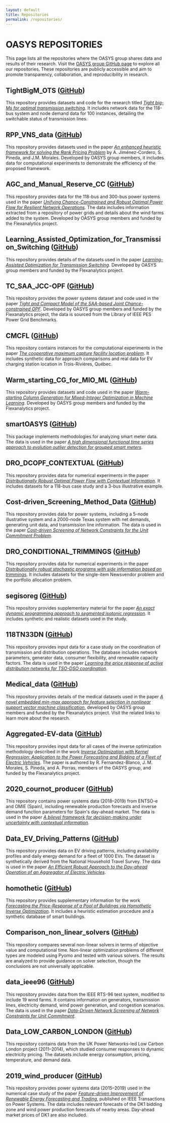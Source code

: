 ```yaml
---
layout: default
title: Repositories
permalink: /repositories/
---
```


# OASYS REPOSITORIES

This page lists all the repositories where the OASYS group shares data and results of their research. Visit the [OASYS group GitHub page](https://github.com/groupoasys) to explore all our repositories. These repositories are publicly accessible and aim to promote transparency, collaboration, and reproducibility in research.

<!-- Add the list of repositories below -->

## TightBigM_OTS ([GitHub](https://github.com/groupoasys/TightBigM_OTS))

This repository provides datasets and code for the research titled [*Tight big-Ms for optimal transmission switching*](https://www.sciencedirect.com/science/article/pii/S0378779624005066). It includes network data for the 118-bus system and node demand data for 100 instances, detailing the switchable status of transmission lines.

## RPP_VNS_data ([GitHub](https://github.com/groupoasys/RPP_VNS_data))

This repository provides datasets used in the paper [*An enhanced heuristic framework for solving the Rank Pricing Problem*](https://www.sciencedirect.com/science/article/pii/S0957417425007444?dgcid=coauthor) by A. Jiménez-Cordero, S. Pineda, and J.M. Morales. Developed by OASYS group members, it includes data for computational experiments to demonstrate the efficiency of the proposed framework.

## AGC_and_Manual_Reserve_CC ([GitHub](https://github.com/groupoasys/AGC_and_Manual_Reserve_CC))

This repository provides data for the 118-bus and 300-bus power systems used in the paper [*Unifying Chance-Constrained and Robust Optimal Power Flow for Resilient Network Operations*](https://ieeexplore.ieee.org/document/10607934). The data includes information extracted from a repository of power grids and details about the wind farms added to the system. Developed by OASYS group members and funded by the Flexanalytics project.

## Learning_Assisted_Optimization_for_Transmission_Switching ([GitHub](https://github.com/groupoasys/Learning_Assisted_Optimization_for_Transmission_Switching))

This repository provides details of the datasets used in the paper [*Learning-Assisted Optimization for Transmission Switching*](https://link.springer.com/article/10.1007/s11750-024-00672-0). Developed by OASYS group members and funded by the Flexanalytics project.

## TC_SAA_JCC-OPF ([GitHub](https://github.com/groupoasys/TC_SAA_JCC-OPF))

This repository provides the power systems dataset and code used in the paper [*Tight and Compact Model of the SAA-based Joint Chance-constrained OPF*](https://pubsonline.informs.org/doi/epdf/10.1287/ijoc.2022.0302). Developed by OASYS group members and funded by the Flexanalytics project, the data is sourced from the Library of IEEE PES Power Grid Benchmarks.

## CMCFL ([GitHub](https://github.com/groupoasys/CMCFL))

This repository contains instances for the computational experiments in the paper [*The cooperative maximum capture facility location problem*](https://www.sciencedirect.com/science/article/pii/S0305054824002545?via%3Dihub). It includes synthetic data for approach comparisons and real data for EV charging station location in Trois-Rivières, Québec.

## Warm_starting_CG_for_MIO_ML ([GitHub](https://github.com/groupoasys/Warm_starting_CG_for_MIO_ML))

This repository provides datasets and code used in the paper [*Warm-starting Column Generation for Mixed-Integer Optimization in Machine Learning*](https://www.sciencedirect.com/science/article/pii/S0950705122007894). Developed by OASYS group members and funded by the Flexanalytics project.

## smartOASYS ([GitHub](https://github.com/groupoasys/smartOASYS))

This package implements methodologies for analyzing smart meter data. The data is used in the paper [*A high dimensional functional time series approach to evolution outlier detection for grouped smart meters*](https://www.tandfonline.com/doi/full/10.1080/08982112.2022.2135009).

## DRO_DCOPF_CONTEXTUAL ([GitHub](https://github.com/groupoasys/DRO_DCOPF_CONTEXTUAL))

This repository provides data for numerical experiments in the paper [*Distributionally Robust Optimal Power Flow with Contextual Information*](https://www.sciencedirect.com/science/article/pii/S0377221722008128). It includes datasets for a 118-bus case study and a 3-bus illustrative example.

## Cost-driven_Screening_Method_Data ([GitHub](https://github.com/groupoasys/Cost-driven_Screening_Method_Data))

This repository provides data for power systems, including a 5-node illustrative system and a 2000-node Texas system with net demands, generating unit data, and transmission line information. The data is used in the paper [*Cost-driven Screening of Network Constraints for the Unit Commitment Problem*](https://ieeexplore.ieee.org/document/9736690).

## DRO_CONDITIONAL_TRIMMINGS ([GitHub](https://github.com/groupoasys/DRO_CONDITIONAL_TRIMMINGS))

This repository provides data for numerical experiments in the paper [*Distributionally robust stochastic programs with side information based on trimmings*](https://link.springer.com/article/10.1007/s10107-021-01724-0). It includes datasets for the single-item Newsvendor problem and the portfolio allocation problem.

## segisoreg ([GitHub](https://github.com/groupoasys/segisoreg))

This repository provides supplementary material for the paper [*An exact dynamic programming approach to segmented isotonic regression*](https://www.sciencedirect.com/science/article/pii/S0305048321001250). It includes synthetic and realistic datasets used in the study.

## 118TN33DN ([GitHub](https://github.com/groupoasys/118TN33DN))

This repository provides input data for a case study on the coordination of transmission and distribution operations. The database includes network parameters, generator data, consumer flexibility, and renewable capacity factors. The data is used in the paper [*Learning the price response of active distribution networks for TSO-DSO coordination*](https://ieeexplore.ieee.org/document/9615006).

## Medical_data ([GitHub](https://github.com/groupoasys/Medical_data))

This repository provides details of the medical datasets used in the paper [*A novel embedded min-max approach for feature selection in nonlinear support vector machine classification*](https://www.sciencedirect.com/science/article/pii/S0377221720310195?via%3Dihub), developed by OASYS group members and funded by the Flexanalytics project. Visit the related links to learn more about the research.

## Aggregated-EV-data ([GitHub](https://github.com/groupoasys/Aggregated-EV-data))

This repository provides input data for all cases of the inverse optimization methodology described in the work [*Inverse Optimization with Kernel Regression: Application to the Power Forecasting and Bidding of a Fleet of Electric Vehicles*](https://www.sciencedirect.com/science/article/pii/S0305054821001696?via%3Dihub). The paper is authored by R. Fernandez-Blanco, J. M. Morales, S. Pineda, and A. Porras, members of the OASYS group, and funded by the Flexanalytics project.

## 2020_cournot_producer ([GitHub](https://github.com/groupoasys/2020_cournot_producer))

This repository contains power systems data (2018–2019) from ENTSO-e and OMIE (Spain), including renewable production forecasts and inverse demand function parameters for Spain's day-ahead market. The data is used in the paper [*A bilevel framework for decision-making under uncertainty with contextual information*](https://www.sciencedirect.com/science/article/pii/S0305048321001845?via%3Dihub).

## Data_EV_Driving_Patterns ([GitHub](https://github.com/groupoasys/Data_EV_Driving_Patterns))

This repository provides data on EV driving patterns, including availability profiles and daily energy demand for a fleet of 1000 EVs. The dataset is synthetically derived from the National Household Travel Survey. The data is used in the paper [*An Efficient Robust Approach to the Day-ahead Operation of an Aggregator of Electric Vehicles*](https://ieeexplore.ieee.org/document/9122589).

## homothetic ([GitHub](https://github.com/groupoasys/homothetic))

This repository provides supplementary information for the work [*Forecasting the Price-Response of a Pool of Buildings via Homothetic Inverse Optimization*](https://www.sciencedirect.com/science/article/pii/S0306261921002944). It includes a heuristic estimation procedure and a synthetic database of smart buildings.

## Comparison_non_linear_solvers ([GitHub](https://github.com/groupoasys/Comparison_non_linear_solvers))

This repository compares several non-linear solvers in terms of objective value and computational time. Non-linear optimization problems of different types are modeled using Pyomo and tested with various solvers. The results are analyzed to provide guidance on solver selection, though the conclusions are not universally applicable.

## data_ieee96 ([GitHub](https://github.com/groupoasys/data_ieee96))

This repository provides data from the IEEE RTS-96 test system, modified to include 19 wind farms. It contains information on generators, transmission lines, electricity demand, wind power generation, and congestion scenarios. The data is used in the paper [*Data-Driven Network Screening of Network Constraints for Unit Commitment*](https://ieeexplore.ieee.org/document/9034123).

## Data_LOW_CARBON_LONDON ([GitHub](https://github.com/groupoasys/Data_Low_Carbon_London))

This repository contains data from the UK Power Networks-led Low Carbon London project (2011–2014), which studied consumer responses to dynamic electricity pricing. The datasets include energy consumption, pricing, temperature, and demand data.

## 2019_wind_producer ([GitHub](https://github.com/groupoasys/2019_wind_producer))

This repository provides power systems data (2015–2019) used in the numerical case study of the paper [*Feature-driven Improvement of Renewable Energy Forecasting and Trading*](https://ieeexplore.ieee.org/document/9005244), published on IEEE Transactions on Power Systems. The data includes relevant forecasts of the DK1 bidding zone and wind power production forecasts of nearby areas. Day-ahead market prices of DK1 are also included.


